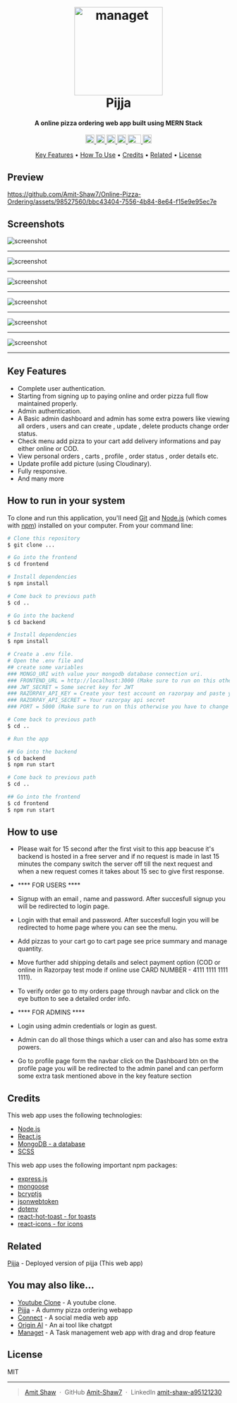 
<h1 align="center">
  <br>
  <a href="https://pijja.vercel.app/"><img src="https://res.cloudinary.com/amitkumarshaw/image/upload/v1699526044/logo_caixk8.png" alt="managet" width="200"></a>
  <br>
  Pijja
  <br>
</h1>

<h4 align="center">A online pizza ordering web app built using MERN Stack</h4>

<p align="center">
  <a href="https://react.dev/">
    <img width="20px" src="https://cdn.freebiesupply.com/logos/large/2x/react-1-logo-svg-vector.svg" alt="React">
  </a>
  
  <a href="https://nodejs.org/en">
  <img width="20px" src="https://cdn.freebiesupply.com/logos/large/2x/nodejs-icon-logo-svg-vector.svg" alt="Node js">
  </a>
  
  <a href="https://www.mongodb.com/">
      <img height="20px" src="https://1000logos.net/wp-content/uploads/2020/08/MongoDB-Emblem-640x400.jpg" alt="mongo db">
  </a>
  
  <a href="https://expressjs.com/">
    <img height="20px" src="https://www.vectorlogo.zone/logos/expressjs/expressjs-icon.svg" alt="express js">
  </a>
  
   <a href="https://sass-lang.com/documentation/">
    <img height="20px" width="30px" src="https://w7.pngwing.com/pngs/437/300/png-transparent-sass-npm-cascading-style-sheets-node-js-sass-purple-violet-text.png">
  </a>
  
   <a href="https://jwt.io/">
    <img height="20px" src="https://jwt.io/img/pic_logo.svg" alt="express js">
  </a>
</p>

<p align="center">
  <a href="#key-features">Key Features</a> •
  <a href="#how-to-use">How To Use</a> •
  <a href="#credits">Credits</a> •
  <a href="#related">Related</a> •
  <a href="#license">License</a>
</p>

## Preview

https://github.com/Amit-Shaw7/Online-Pizza-Ordering/assets/98527560/bbc43404-7556-4b84-8e64-f15e9e95ec7e


## Screenshots

![screenshot](https://res.cloudinary.com/amitkumarshaw/image/upload/v1699962803/Screenshot_287_morzla.png)

<hr/>

![screenshot](https://res.cloudinary.com/amitkumarshaw/image/upload/v1699962799/Screenshot_296_xtq3rq.png)

<hr/>

![screenshot](https://res.cloudinary.com/amitkumarshaw/image/upload/v1699962796/Screenshot_297_pzq1dh.png)

<hr/>

![screenshot](https://res.cloudinary.com/amitkumarshaw/image/upload/v1699962796/Screenshot_298_wkeq9f.png)

<hr/>

![screenshot](https://res.cloudinary.com/amitkumarshaw/image/upload/v1699962798/Screenshot_303_cprueq.png)

<hr/>

![screenshot](https://res.cloudinary.com/amitkumarshaw/image/upload/v1699962798/Screenshot_302_lhku4k.png)

<hr/>

## Key Features

* Complete user authentication.  
* Starting from signing up to paying online and order pizza full flow maintained properly.
* Admin authentication.
* A Basic admin dashboard and admin has some extra powers like viewing all orders , users and can create , update , delete products change order status.
* Check menu add pizza to your cart add delivery informations and pay either online or COD.
* View personal orders , carts , profile , order status , order details etc.
* Update profile add picture (using Cloudinary).
* Fully responsive.
* And many more 

## How to run in your system

To clone and run this application, you'll need [Git](https://git-scm.com) and [Node.js](https://nodejs.org/en/download/) (which comes with [npm](http://npmjs.com)) installed on your computer. From your command line:

```bash
# Clone this repository
$ git clone ...

# Go into the frontend
$ cd frontend

# Install dependencies
$ npm install

# Come back to previous path
$ cd ..

# Go into the backend
$ cd backend

# Install dependencies
$ npm install

# Create a .env file.
# Open the .env file and
## create some variables 
### MONGO_URI with value your mongodb database connection uri.
### FRONTEND_URL = http://localhost:3000 (Make sure to run on this otherwise you have to change inside CORS() in app.js in backend)
### JWT_SECRET = Some secret key for JWT
### RAZORPAY_API_KEY = Create your test account on razorpay and paste your api key here
### RAZORPAY_API_SECRET = Your razorpay api secret
### PORT = 5000 (Make sure to run on this otherwise you have to change host in frontend)

# Come back to previous path
$ cd ..

# Run the app

## Go into the backend
$ cd backend
$ npm run start

# Come back to previous path
$ cd .. 

## Go into the frontend
$ cd frontend
$ npm run start
```

## How to use

- Please wait for 15 second after the first visit to this app beacuse it's backend is hosted in a free server and if no request is made in last 15 minutes the company switch the server off till the next request and when a new request comes it takes about 15 sec to give first response.


- **** FOR USERS ****

- Signup with an email , name and password. After succesfull signup you will be redirected to login page.

- Login with that email and password. After succesfull login you will be redirected to home page where you can see the menu.

- Add pizzas to your cart go to cart page see price summary and manage quantity.

- Move further add shipping details and select payment option (COD or online in Razorpay test mode if online use CARD NUMBER - 4111 1111 1111 1111).

- To verify order go to my orders page through navbar and click on the eye button to see a detailed order info.

- **** FOR ADMINS ****

- Login using admin credentials or login as guest.

- Admin can do all those things which a user can and also has some extra powers.

- Go to profile page form the navbar click on the Dashboard btn on the profile page you will be redirected to the admin panel and can perform some extra task mentioned above in the key feature section

## Credits

This web app uses the following technologies:

- [Node.js](https://nodejs.org/)
- [React.js ](https://react.dev/)
- [MongoDB - a database](https://www.mongodb.com/)
- [SCSS](https://sass-lang.com/documentation/)

This web app uses the following important npm packages:

- [express.js](https://expressjs.com//)
- [mongoose ](https://mongoosejs.com/)
- [bcryptjs](https://www.npmjs.com/package/bcryptjs)
- [jsonwebtoken](https://jwt.io/)
- [dotenv](https://www.npmjs.com/package/dotenv)
- [react-hot-toast - for toasts](https://react-hot-toast.com/)
- [react-icons - for icons](https://react-icons.github.io/react-icons/)

## Related

[Pijja](https://pijja.vercel.app/) - Deployed version of pijja (This web app)


## You may also like...

- [Youtube Clone](https://github.com/Amit-Shaw7/yt-clone-frontend) - A youtube clone.
- [Pijja](https://github.com/Amit-Shaw7/pizzaApp---Frontend) - A dummy pizza ordering webapp
- [Connect](https://github.com/Amit-Shaw7/connect) - A social media web app
- [Origin AI](https://github.com/Amit-Shaw7/saas-ai) - An ai tool like chatgpt
- [Managet](https://github.com/Amit-Shaw7/kanban-task-management) - A Task management web app with drag and drop feature

## License

MIT

---

> [Amit Shaw](https://amitshawv2.vercel.app) &nbsp;&middot;&nbsp;
> GitHub [Amit-Shaw7](https://github.com/Amit-Shaw7) &nbsp;&middot;&nbsp;
> LinkedIn [amit-shaw-a95121230](https://www.linkedin.com/in/amit-shaw-a95121230/)

